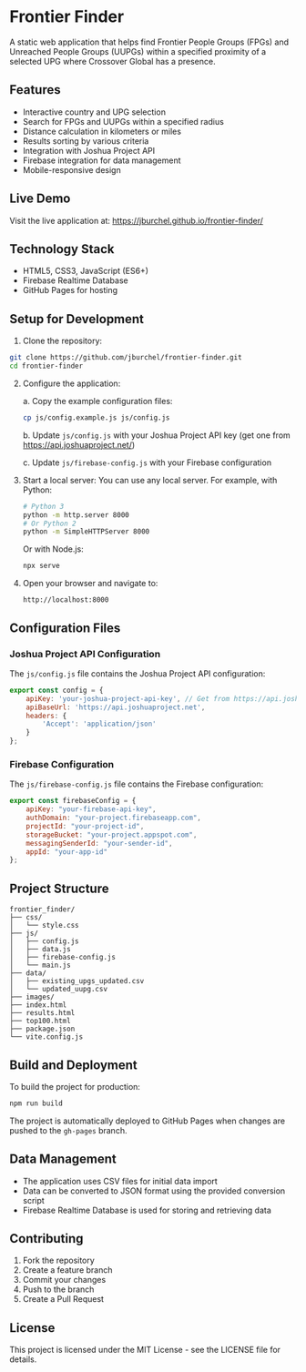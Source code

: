 # Frontier Finder

A static web application that helps find Frontier People Groups (FPGs) and Unreached People Groups (UUPGs) within a specified proximity of a selected UPG where Crossover Global has a presence.

## Features
- Interactive country and UPG selection
- Search for FPGs and UUPGs within a specified radius
- Distance calculation in kilometers or miles
- Results sorting by various criteria
- Integration with Joshua Project API
- Firebase integration for data management
- Mobile-responsive design

## Live Demo
Visit the live application at: https://jburchel.github.io/frontier-finder/

## Technology Stack
- HTML5, CSS3, JavaScript (ES6+)
- Firebase Realtime Database
- GitHub Pages for hosting

## Setup for Development

1. Clone the repository:
```bash
git clone https://github.com/jburchel/frontier-finder.git
cd frontier-finder
```

2. Configure the application:

   a. Copy the example configuration files:
   ```bash
   cp js/config.example.js js/config.js
   ```

   b. Update `js/config.js` with your Joshua Project API key (get one from https://api.joshuaproject.net/)

   c. Update `js/firebase-config.js` with your Firebase configuration

3. Start a local server:
   You can use any local server. For example, with Python:
   ```bash
   # Python 3
   python -m http.server 8000
   # Or Python 2
   python -m SimpleHTTPServer 8000
   ```
   Or with Node.js:
   ```bash
   npx serve
   ```

4. Open your browser and navigate to:
   ```
   http://localhost:8000
   ```

## Configuration Files

### Joshua Project API Configuration
The `js/config.js` file contains the Joshua Project API configuration:
```javascript
export const config = {
    apiKey: 'your-joshua-project-api-key', // Get from https://api.joshuaproject.net/
    apiBaseUrl: 'https://api.joshuaproject.net',
    headers: {
        'Accept': 'application/json'
    }
};
```

### Firebase Configuration
The `js/firebase-config.js` file contains the Firebase configuration:
```javascript
export const firebaseConfig = {
    apiKey: "your-firebase-api-key",
    authDomain: "your-project.firebaseapp.com",
    projectId: "your-project-id",
    storageBucket: "your-project.appspot.com",
    messagingSenderId: "your-sender-id",
    appId: "your-app-id"
};
```

## Project Structure
```
frontier_finder/
├── css/
│   └── style.css
├── js/
│   ├── config.js
│   ├── data.js
│   ├── firebase-config.js
│   └── main.js
├── data/
│   ├── existing_upgs_updated.csv
│   └── updated_uupg.csv
├── images/
├── index.html
├── results.html
├── top100.html
├── package.json
└── vite.config.js
```

## Build and Deployment
To build the project for production:
```bash
npm run build
```

The project is automatically deployed to GitHub Pages when changes are pushed to the `gh-pages` branch.

## Data Management
- The application uses CSV files for initial data import
- Data can be converted to JSON format using the provided conversion script
- Firebase Realtime Database is used for storing and retrieving data

## Contributing
1. Fork the repository
2. Create a feature branch
3. Commit your changes
4. Push to the branch
5. Create a Pull Request

## License
This project is licensed under the MIT License - see the LICENSE file for details.
